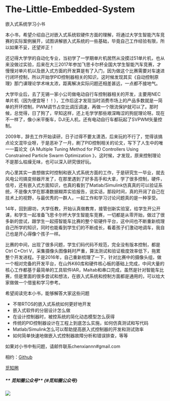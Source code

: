 # The-Little-Embedded-System

嵌入式系统学习小书

本小书，希望介绍自己对嵌入式系统软硬件方面的理解，将通过大学生智能汽车竞赛的实际案例展开，试图讲解嵌入式系统的一些基础，毕竟自己工作经验有限，所以如果不妥，还望斧正！

还记得大学学的自动化专业，当初学了一学期单片机居然从没摸过51单片机，也从来没做过实验，后来在大三2017年参加飞思卡尔杯全国大学生智能汽车竞赛，才慢慢对单片机以及嵌入式方面的开发算是有了入门，因为做这个比赛需要对车速进行闭环控制，所以开始学PID控制器相关的知识，这时候发现其实《自动控制原理》那门课理论学术味太浓，距离解决实际问题还相差甚远，一点都不接地气。

大学毕业后，去了无锡一家小公司做电动自行车控制器相关的开发，主要用NEC单片机（因为便宜呀！！），工作后这才发现当时消费市场上的产品多数就是一简单的开环控制，PWM调节占空比调压调速，再做一个限流保护就可以了。那时候，总觉得，日了狗了，早知这样，还上毛学学那些艰深晦涩的狗屁理论呀。现在不一样了，像小米平衡车，DJI无人机，还有电动自行车都玩起了SVPWM矢量控制。

2009年，辞去工作开始读研，日子过得不要太潇洒，后来玩的不行了，觉得该搞点论文混毕业呀，于是恶补了一月，刷了PID控制相关的论文，写下了人生中的唯一一篇论文《A Multiple Tuning Method for PID Controllers Using Constrained Particle Swarm Optimization 》，这时候，才发现，原来控制理论不是那么枯燥无味，也可以深入研究很好玩。

内心里其实一直想做实时控制和嵌入式系统方面的工作，于是研究生一毕业，就去风电公司搞变频器开发了，在那里遇到了好多高手和大拿，学了很多控制，硬件，信号，还有嵌入式方面知识，也真的看到了Matlab/Simulink仿真真的可以验证系统，不是像大学在那凑数据糊弄实验报告，说实话，那段时间，真的开阔了自己在技术上的视野，与最优秀的一群人，一起工作和学习讨论问题真的是一种享受。

14年，回到廊坊，大学任教，开始认真做教育，接管创新实验室，给学生开公开课，和学生一起准备飞思卡尔杯大学生智能车竞赛，一切都是从零开始，做过了很多新的尝试，跟学生一起搭智能车比赛的整个软硬件平台，这中间也不断重新梳理自己所学的知识，同时也能看到学生们的不断成长，看着孩子们激动地调车，我自己也是开心得像个孩子一样。

比赛的中间，出现了很多问题，学生们码代码不规范，完全没有版本控制，都是Ctrl C+Ctrl V，采集摄像头图像耗时严重，算法测试和验证极度效率低下，拖累整个开发进程。于是2016年，自己重新梳理了一下，针对比赛中的摄像头组，做一个相对完备的开发平台，在山外K60库和硬件核心板的基础上完成，中间大量的核心工作都基于最简单的工具软件IAR，Maltab和串口完成，虽然是针对智能车比赛，但是里面的很多尝试和想法，在嵌入式系统和控制方面都是通用的，可以给大家做做一个借鉴和学习参考。

希望阅读完本小书，能够解答大家这些问题

* 不带RTOS的嵌入式系统如何更好地开发
* 嵌入式软件的分层设计怎么做
* 在设计控制器时，被控系统的简化动态模型怎么获得
* 传统的PID控制器设计在工程上到底怎么实施，如何仿真测试和写代码
* Matlab/Simulink怎么可以帮助提高嵌入式控制器的开发和测试效率
* 如何简单快速地做嵌入式控制器故障分析和错误排查，等等

如果对小书中有问题，请邮件联系chenxiannn\#gmail.com

相约：[Github](https://github.com/chenxiannn)

[觅知圈](https://www.mizhiquan.com/)

##### ** 觅知圈公众号** {#觅知圈公众号}

![](https://www.mizhiquan.com/static/images/qrcode.jpg)

